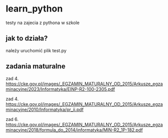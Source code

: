 # learn_python

testy na zajecia z pythona w szkole


## jak to działa?

należy uruchomić plik test.py 

## zadania maturalne
zad 4.
https://cke.gov.pl/images/_EGZAMIN_MATURALNY_OD_2015/Arkusze_egzaminacyjne/2023/Informatyka/EINP-R2-100-2305.pdf 

zad 4.
https://cke.gov.pl/images/_EGZAMIN_MATURALNY_OD_2015/Arkusze_egzaminacyjne/2010/Informatyka/pr_ii.pdf

zad 6.
https://cke.gov.pl/images/_EGZAMIN_MATURALNY_OD_2015/Arkusze_egzaminacyjne/2018/formula_do_2014/informatyka/MIN-R2_1P-182.pdf
